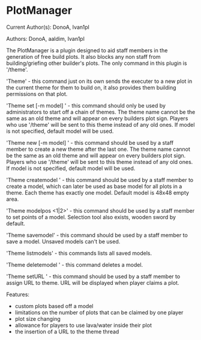 PlotManager
===========

Current Author(s): DonoA, Ivan1pl

Authors: DonoA, aaldim, Ivan1pl

The PlotManager is a plugin designed to aid staff members in the generation of free build plots. It also blocks any non staff from building/griefing other builder's plots. The only command in this plugin is '/theme'.

'Theme' - this command just on its own sends the executer to a new plot in the current theme for them to build on, it also provides them building permissions on that plot.

'Theme set [-m model] <theme name>' - this command should only be used by administrators to start off a chain of themes. The theme name cannot be the same as an old theme and will appear on every builders plot sign. Players who use '/theme' will be sent to this theme instead of any old ones. If model is not specified, default model will be used.

'Theme new [-m model] <theme name>' - this command should be used by a staff member to create a new theme after the last one. The theme name cannot be the same as an old theme and will appear on every builders plot sign. Players who use '/theme' will be sent to this theme instead of any old ones.  If model is not specified, default model will be used.

'Theme createmodel <name>' - this command should be used by a staff member to create a model, which can later be used as base model for all plots in a theme. Each theme has exactly one model. Default model is 48x48 empty area.

'Theme modelpos <1|2>' - this command should be used by a staff member to set points of a model. Selection tool also exists, wooden sword by default.

'Theme savemodel' - this command should be used by a staff member to save a model. Unsaved models can't be used.

'Theme listmodels' - this commands lists all saved models.

'Theme deletemodel <name>' - this command deletes a model.

'Theme setURL <url>' - this command should be used by a staff member to assign URL to theme. URL will be displayed when player claims a plot.

Features:
* custom plots based off a model
* limitations on the number of plots that can be claimed by one player
* plot size changing
* allowance for players to use lava/water inside their plot
* the insertion of a URL to the theme thread
